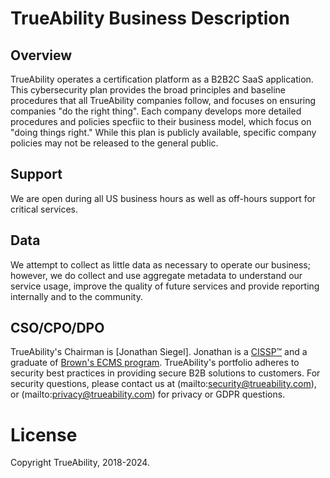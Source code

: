 # TrueAbility Business Description

## Overview

TrueAbility operates a certification platform as a B2B2C SaaS application. This cybersecurity plan provides the broad principles and baseline procedures that all TrueAbility companies follow, and focuses on ensuring companies "do the right thing". Each company develops more detailed procedures and policies specfiic to their business model, which focus on "doing things right." While this plan is publicly available, specific company policies may not be released to the general public.

## Support

We are open during all US business hours as well as off-hours support for critical services.

## Data

We attempt to collect as little data as necessary to operate our business; however, we do collect and use aggregate metadata to understand our service usage, improve the quality of future services and provide reporting internally and to the community.

## CSO/CPO/DPO

TrueAbility's Chairman is [Jonathan Siegel]. Jonathan is a [CISSP&trade;](https://webportal.isc2.org/custom/CertificationVerificationResults.aspx?FN=&LN=siegel&CN=645968) and a graduate of [Brown's ECMS program](https://professional.brown.edu/cybersecurity/). TrueAbility's portfolio adheres to security best practices in providing secure B2B solutions to customers. For security questions, please contact us at (mailto:security@trueability.com), or (mailto:privacy@trueability.com) for privacy or GDPR questions.

# License

Copyright TrueAbility, 2018-2024.
